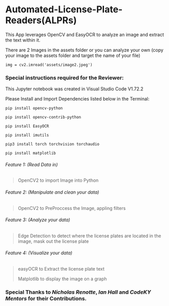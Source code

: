 # Automated-License-Plate-Readers(ALPRs)

This App leverages OpenCV and EasyOCR to analyze an image and extract the text within it.

There are 2 Images in the assets folder or you can analyze your own (copy your image to the assets folder and target the name of your file)

```img = cv2.imread('assets/image2.jpeg')```

### Special instructions required for the Reviewer:

This Jupyter notebook was created in Visual Studio Code V1.72.2

Please Install and Import Dependencies listed below in the Terminal:

```pip install opencv-python```

```pip install opencv-contrib-python```

```pip install EasyOCR```

```pip install imutils```

```pip3 install torch torchvision torchaudio```

```pip install matplotlib```



###### Feature 1: (Read Data in) 

>OpenCV2 to import Image into Python

###### Feature 2: (Manipulate and clean your data) 

>OpenCV2 to PreProccess the Image, appling filters

###### Feature 3: (Analyze your data) 

>Edge Detection to detect where the license plates are located in the image, mask out the license plate

###### Feature 4: (Visualize your data) 

>easyOCR to Extract the license plate text
>
>Matplotlib to display the image on a graph


### Special Thanks to *Nicholas Renotte*, *Ian Hall* and *CodeKY Mentors* for their Contributions.
